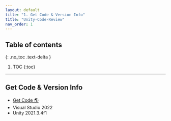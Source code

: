 ```yaml
---
layout: default
title: "1. Get Code & Version Info"
title: "Unity-Code-Review"
nav_order: 1
---
```


## Table of contents
{: .no_toc .text-delta }

1. TOC
{:toc}

---

## Get Code & Version Info

* [Get Code 🌎](https://github.com/EasyCoding-7/ant-game)
* Visual Studio 2022
* Unity 2021.3.4f1
